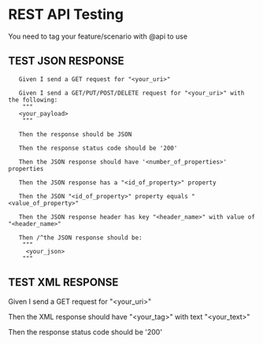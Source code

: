 # REST API Testing 

You need to tag your feature/scenario with @api to use

## TEST JSON RESPONSE 

       Given I send a GET request for "<your_uri>"

       Given I send a GET/PUT/POST/DELETE request for "<your_uri>" with the following: 
        """
       <your_payload>
        """

       Then the response should be JSON

       Then the response status code should be '200'

       Then the JSON response should have '<number_of_properties>' properties

       Then the JSON response has a "<id_of_property>" property

       Then the JSON "<id_of_property>" property equals "<value_of_property>" 

       Then the JSON response header has key "<header_name>" with value of "<header_name>" 

       Then /^the JSON response should be:
        """
         <your_json>
        """

## TEST XML RESPONSE

Given I send a GET request for "<your_uri>"

Then the XML response should have "<your_tag>" with text "<your_text>"

Then the response status code should be '200'




